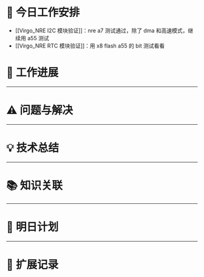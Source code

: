 



# **🔧 今日工作安排**
- [[Virgo_NRE I2C 模块验证]]：nre a7 测试通过，除了 dma 和高速模式，继续用 a55 测试
- [[Virgo_NRE RTC 模块验证]]：用 x8 flash a55 的 bit 测试看看


# **📌 工作进展**



---

# **⚠️ 问题与解决**


---

# **💡 技术总结**


---

# **📚 知识关联**


---
# **📌 明日计划**


---

# **💬 扩展记录**



